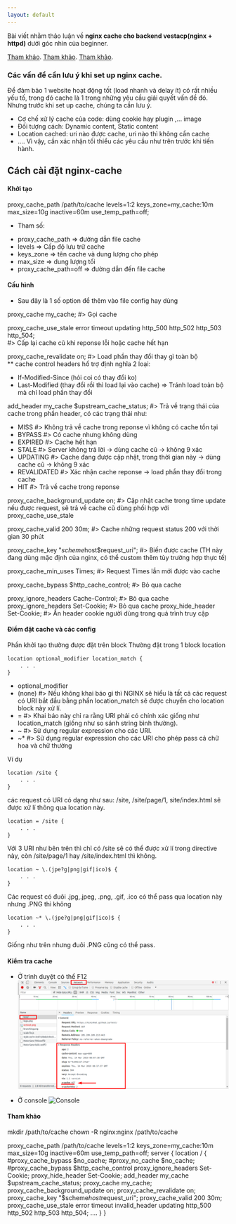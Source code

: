 ```yaml
---
layout: default
---
```

Bài viết nhằm thảo luận về  **nginx cache cho backend vestacp(nginx + httpd)** dưới góc nhìn của beginner.

[Tham khảo](./https://www.nginx.com/blog/nginx-caching-guide/).
[Tham khảo](./http://www.anton-pirker.at/boosting-djangos-performance-with-nginx-reverse-proxy-cache/).
[Tham khảo](./https://viblo.asia/p/nginx-server-va-location-block-cach-lam-viec-va-phuong-thuc-dieu-huong-request-3Q75wy3DZWb).


### Các vấn đề  cần lưu ý khi set up nginx cache.

Để  đảm bảo 1 website hoạt động tốt (load nhanh và delay ít) có rất nhiều yếu tố, trong đó cache là 1 trong những yêu cầu giải quyết vấn đề  đó. Nhưng trước khi set up cache, chúng ta cần lưu ý.

*   Cơ chế  xử  lý cache của code: dùng cookie hay plugin ,...
image
*   Đối tượng cách: Dynamic content, Static content
*   Location cached: uri nào được cache, uri nào thì không cần cache
*   ....
Vì vậy, cần xác nhận tối thiểu các yêu cầu như trên trước khi tiến hành.

## Cách cài đặt nginx-cache
#### Khởi tạo
proxy_cache_path /path/to/cache levels=1:2 keys_zone=my_cache:10m max_size=10g
                 inactive=60m use_temp_path=off;
- Tham số:
*   proxy_cache_path  => đường dẫn file cache
*   levels  => Cấp độ lưu trữ cache
*   keys_zone  => tên cache và dung lượng cho phép
*   max_size  => dung lượng tối
*   proxy_cache_path=off  => đường dẫn đến file cache

#### Cấu hình
- Sau đây là 1 số  option để  thêm vào file config hay dùng

 proxy_cache my_cache;              #> Gọi cache

 proxy_cache_use_stale error timeout updating http_500 http_502 http_503 http_504;     
 #> Cấp lại cache cũ khi reponse lỗi hoặc cache hết hạn   

 proxy_cache_revalidate on;         #> Load phần thay đổi thay gì toàn bộ    
 ** cache control headers hổ trợ định nghĩa 2 loại:
  + If-Modified-Since (hỏi coi có thay đổi ko)
  + Last-Modified (thay đổi rồi thì load lại vào cache)
 => Tránh load toàn bộ mà chỉ load phần thay đổi

 add_header my_cache $upstream_cache_status; #> Trả về  trạng thái của cache trong phần header, có các trạng thái như:
 * MISS         #> Không trả về  cache trong reponse vì không có cache tồn tại
 * BYPASS       #> Có cache nhưng không dùng
 * EXPIRED      #> Cache hết hạn
 * STALE        #> Server không trả lời -> dùng cache cũ -> không 9 xác
 * UPDATING     #> Cache đang được cập nhật, trong thời gian này -> dùng cache cũ -> không 9 xác
 * REVALIDATED  #> Xác nhận cache reponse -> load phần thay đổi trong cache
 * HIT          #> Trả về  cache trong reponse

 proxy_cache_background_update on;  #> Cập nhật cache trong time update nếu được request, sẽ trả về  cache cũ dùng phối hợp với proxy_cache_use_stale

 proxy_cache_valid 200 30m;         #> Cache những request status 200 với thời gian 30 phút

 proxy_cache_key "$scheme$host$request_uri";  #> Biến được cache (TH này đang dùng mặc định của nginx, có thể  custom thêm tùy trường hợp thực tế)

 proxy_cache_min_uses Times;       #> Request Times lần mới được vào cache

 proxy_cache_bypass $http_cache_control; #> Bỏ qua cache

 proxy_ignore_headers Cache-Control;  #> Bỏ qua cache
 proxy_ignore_headers Set-Cookie;     #> Bỏ qua cache
 proxy_hide_header Set-Cookie;        #> Ẩn header cookie người dùng trong quá trình truy cập

#### Điểm đặt cache và các config
Phần khởi tạo thường được đặt trên block
Thường đặt trong 1 block location
```
location optional_modifier location_match {
    . . .
}
```
- optional_modifier
 - (none) #> Nếu không khai báo gì thì NGINX sẽ hiểu là tất cả các request có URI bắt đầu bằng phần location_match sẽ được chuyển cho location block này xử lí.
 - = #> Khai báo này chỉ ra rằng URI phải có chính xác giống như location_match (giống như so sánh string bình thường).
 - ~ #> Sử dụng regular expression cho các URI.
 - ~* #> Sử dụng regular expression cho các URI cho phép pass cả chữ hoa và chữ thường

Ví dụ
```
location /site {
    . . .
}
```
các request có URI có dạng như sau: /site, /site/page/1, site/index.html sẽ được xử lí thông qua location này.

```
location = /site {
    . . .
}
```
Với 3 URI như bên trên thì chỉ có /site sẽ có thể được xử lí trong directive này, còn /site/page/1 hay /site/index.html thì không.

```
location ~ \.(jpe?g|png|gif|ico)$ {
    . . .
}
```
Các request có đuôi .jpg,.jpeg, .png, .gif, .ico có thể pass qua location này nhưng .PNG thì không

```
location ~* \.(jpe?g|png|gif|ico)$ {
    . . .
}
```
Giống như trên nhưng đuôi .PNG cũng có thể pass.

#### Kiểm tra cache
* Ở trình duyệt có thể  F12
![Trình duyệt](/assets/img/cached-test.png)

* Ở console
![Console](/assets/img/cached-test2.png)

#### Tham khảo
mkdir /path/to/cache
chown -R nginx:nginx /path/to/cache

proxy_cache_path /path/to/cache levels=1:2 keys_zone=my_cache:10m max_size=10g
                 inactive=60m use_temp_path=off;
server {
  location / {
      #proxy_cache_bypass $no_cache;
      #proxy_no_cache $no_cache;
      #proxy_cache_bypass $http_cache_control
      proxy_ignore_headers Set-Cookie;
      proxy_hide_header Set-Cookie;
      add_header my_cache $upstream_cache_status;
      proxy_cache my_cache;
      proxy_cache_background_update on;
      proxy_cache_revalidate on;
      proxy_cache_key "$scheme$host$request_uri";
      proxy_cache_valid 200 30m;
      proxy_cache_use_stale error timeout invalid_header updating http_500 http_502 http_503 http_504;
      ....
  }
}
